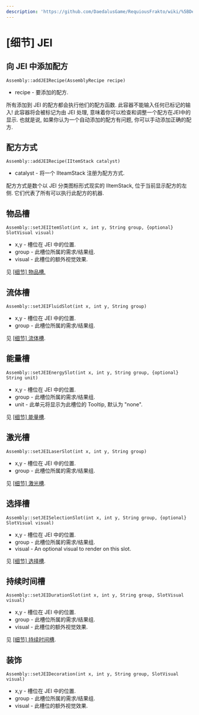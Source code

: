 ```yaml
---
description: 'https://github.com/DaedalusGame/RequiousFrakto/wiki/%5BDetails%5D-JEI'
---
```


# \[细节\] JEI

## 向 JEI 中添加配方

`Assembly::addJEIRecipe(AssemblyRecipe recipe)`

* recipe - 要添加的配方.

所有添加到 JEI 的配方都会执行他们的配方函数. 此容器不能输入任何已标记的输入! 此容器将会被标记为由 JEI 处理, 意味着你可以检查和调整一个配方在JEI中的显示. 也就是说, 如果你认为一个自动添加的配方有问题, 你可以手动添加正确的配方.

## 配方方式

`Assembly::addJEIRecipe(IItemStack catalyst)`

* catalyst - 将一个 IIteamStack 注册为配方方式.

配方方式是数个以 JEI 分类图标形式现实的 IItemStack, 位于当前显示配方的左侧. 它们代表了所有可以执行此配方的机器.

## 物品槽

`Assembly::setJEIItemSlot(int x, int y, String group, {optional} SlotVisual visual)`

* x,y - 槽位在 JEI 中的位置.
* group - 此槽位所属的需求/结果组.
* visual - 此槽位的额外视觉效果.

见 [\[细节\] 物品槽.](xi-jie-cao-wei/xi-jie-wu-pin-cao.md)

## 流体槽

`Assembly::setJEIFluidSlot(int x, int y, String group)`

* x,y - 槽位在 JEI 中的位置.
* group - 此槽位所属的需求/结果组.

见 [\[细节\] 流体槽](xi-jie-cao-wei/xi-jie-liu-ti-cao.md).

## 能量槽

`Assembly::setJEIEnergySlot(int x, int y, String group, {optional} String unit)`

* x,y - 槽位在 JEI 中的位置.
* group - 此槽位所属的需求/结果组.
* unit - 此单元将显示为此槽位的 Tooltip, 默认为 "none".

见 [\[细节\] 能量槽](xi-jie-cao-wei/xi-jie-neng-liang-cao.md).

## 激光槽

`Assembly::setJEILaserSlot(int x, int y, String group)`

* x,y - 槽位在 JEI 中的位置.
* group - 此槽位所属的需求/结果组.

见 [\[细节\] 激光槽](xi-jie-cao-wei/xi-jie-ji-guang-cao.md).

## 选择槽

`Assembly::setJEISelectionSlot(int x, int y, String group, {optional} SlotVisual visual)`

* x,y - 槽位在 JEI 中的位置.
* group - 此槽位所属的需求/结果组.
* visual - An optional visual to render on this slot.

见 [\[细节\] 选择槽](xi-jie-cao-wei/xi-jie-xuan-ze-cao.md).

## 持续时间槽

`Assembly::setJEIDurationSlot(int x, int y, String group, SlotVisual visual)`

* x,y - 槽位在 JEI 中的位置.
* group - 此槽位所属的需求/结果组.
* visual - 此槽位的额外视觉效果.

见 [\[细节\] 持续时间槽](xi-jie-cao-wei/xi-jie-chi-xu-shi-jian-cao.md).

## 装饰

`Assembly::setJEIDecoration(int x, int y, String group, SlotVisual visual)`

* x,y - 槽位在 JEI 中的位置.
* group - 此槽位所属的需求/结果组.
* visual - 此槽位的额外视觉效果.

